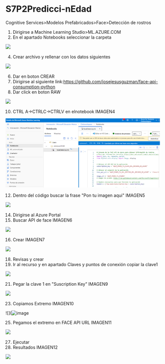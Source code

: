 # S7P2Predicci-nEdad
Cognitive Services>Modelos Prefabricados>Face>Detección de rostros

1. Dirigirse a Machine Learning Studio>ML.AZURE.COM
2. En el apartado Notebooks seleccionar la carpeta 

![](https://github.com/chelseacr7/S7P2Predicci-nEdad/blob/main/Im%C3%A1genes%20Sesion7P2/1.Notebook.png?raw=true)


4. Crear archivo y rellenar con los datos siguientes

![](https://github.com/chelseacr7/S7P2Predicci-nEdad/blob/main/Im%C3%A1genes%20Sesion7P2/2.Datos.png?raw=true)

6. Dar en boton CREAR
7. Dirigirse al siguiente link:https://github.com/josejesusguzman/face-api-consumption-python
8. Dar click en boton RAW

![](https://github.com/chelseacr7/S7P2Predicci-nEdad/blob/main/Im%C3%A1genes%20Sesion7P2/3.Raw.png?raw=true)

10. CTRL A->CTRLC->CTRLV en elnotebook IMAGEN4

![](https://github.com/chelseacr7/S7P2Predicci-nEdad/blob/main/Im%C3%A1genes%20Sesion7P2/4.C%C3%B3digo%20copiado.png?raw=true)

12. Dentro del código buscar la frase "Pon tu imagen aqui" IMAGEN5

![](https://github.com/chelseacr7/S7P2Predicci-nEdad/blob/main/Im%C3%A1genes%20Sesion7P2/5.URL%20imagen.png?raw=true)

14. Dirigirse al Azure Portal
15. Buscar API de face IMAGEN6

![](https://github.com/chelseacr7/S7P2Predicci-nEdad/blob/main/Im%C3%A1genes%20Sesion7P2/6.API%20de%20face.png?raw=true)

16. Crear IMAGEN7

![](https://github.com/chelseacr7/S7P2Predicci-nEdad/blob/main/Im%C3%A1genes%20Sesion7P2/7.Lenar%20datos.png?raw=true)

18. Revisas y crear
19. Ir al recurso y en apartado Claves y puntos de conexión copiar la clave1 

![](https://github.com/chelseacr7/S7P2Predicci-nEdad/blob/main/Im%C3%A1genes%20Sesion7P2/8.Claves.png?raw=true)

21. Pegar la clave 1 en "Suscription Key" IMAGEN9

![](https://github.com/chelseacr7/S7P2Predicci-nEdad/blob/main/Im%C3%A1genes%20Sesion7P2/9.Susription%20Key.png?raw=true)

23. Copiamos Extremo IMAGEN10

![](![image](https://user-images.githubusercontent.com/106201509/173160619-a76c3db3-97c9-461a-a622-e08a85c166f3.png)

25. Pegamos el extremo en FACE API URL IMAGEN11

![](https://github.com/chelseacr7/S7P2Predicci-nEdad/blob/main/Im%C3%A1genes%20Sesion7P2/11.%20FACE%20API.png?raw=true)

27. Ejecutar
28. Resultados IMAGEN12

![](https://github.com/chelseacr7/S7P2Predicci-nEdad/blob/main/Im%C3%A1genes%20Sesion7P2/12.Resultados.png?raw=true)

